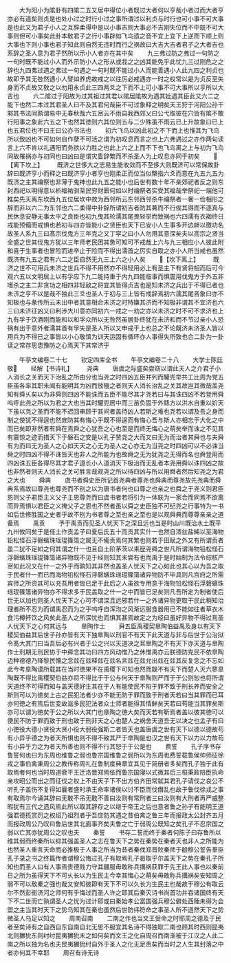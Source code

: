 <!-- { "loadSidebar": true } -->
　　大为阳小为隂卦有四隂二五又居中得位小者既过大者何以亨哉小者过而大者亨亦必有道矣则贞是也处小过之时行小过之事所谓过以利贞与时行也可小事不可大事是也此又为君子小人之互辞柔得中是以小事吉则大事必不吉刚失位而不中既不可大事则但可小事矣此卦本敎君子之行小事辟如飞鸟遗之音不宜上宜下上逆而下顺上则大事也下则小事也君子知此则自然无违时而行之祸故曰大吉大吉者君子之大者吉也系辞之圣人意为君子然所以示小人者亦在其中矣
　　九三弗过防之弗过一句防之一句时既不能过小人而外示防小人之形从或戕之之凶其能免乎此忧九三过刚危之之辞也九四弗过遇之弗过一句遇之一句时既不能过小人而能善遇小人此九四之利贞也故即予其无咎然遇小人譬如养虎故戒之以往厉必戒遇亦一时之权常以是为贞反至失身而不贞故又敎之以勿用永贞此三四两爻之下而不上可小事不可大事所以亨所以大吉也
　　六二隂过于阳故为过其祖过其君以隂居隂故为遇其妣遇其臣此又六二之能下也然二本过其君圣人曰不及其君何哉臣不可过象释之明矣天王狩于河阳公孙干邾其书法同孰谓易中无春秋哉六五宻云不雨自我西郊乂曰公弋取彼在穴皆有隂不敢行阳事之象此六五之下也然其徳则六其位则五与二少殊虽不雨云已上升故象曰已上也五君位也不曰王曰公亦书法也
　　初六飞鸟以凶此初之不下而上也惟其为飞鸟所以致凶也不可如何自作孽不可活之谓为初叹息而言之也上六弗遇过之亦作两句读言上六不肯以礼遇阳而务欲以力胜之也此上六之上而不下也飞鸟离之上与初为飞鸟同故罹祸亦与初同也曰凶曰是谓灾眚辞繁而不杀圣人为上叹息亦同于初矣
　　【离下坎上】
　　既济之世侈大之志易生能收敛而不至侈大则既济可以常保故卦辞曰既济亨小而释之曰既济亨小者亨也刚柔正而位当似槩指六爻而意在九五九五为既济之主其禴祭也非薄于鬼神也此九五之能小也后世有数十年不亲郊祀者反之则东封西祀以明得意以祈福祐驯至民穷财匮何如以时禴祭者实受其福哉举祭祀一端他可推矣先天离东坎西九五位居坎中故为西邻所云东邻西邻杀牛禴祭者一奢一俭相形之辞而非以六二为东邻也六二柔得中卦辞所谓初吉者防其茀而不行俟其得而不逐真与民休息安静无事太平之良臣也初九曳其轮濡其尾畏轻举而致祸也六四濡有衣袽终日戒能预僃而戒惧也若初与四亦皆能小之贤臣也天下已安小人生事多开边衅以徼功名故圣人系九三曰髙宗伐鬼方三年克之又丁寜之曰小人勿用其意深矣夫以高宗之贤当全盛之世其伐鬼方犹以三年师老民困其惫可知可不戒哉上六与九三相应小人彼此附和喜于生事者也冒险而进卒止于险而不得出濡首之厉实自取之亦小人所当戒也虽然既济有九五之君有六二之臣自然无九三上六之小人矣
　　【坎下离上】
　　既济之世不可用兵未济之世兵不得不用然亦不得轻用必上有圣主下有贤将相而后可今观六五以文明居上以有孚应下九二能持重于内九四能临事而惧震用伐鬼方于外五非嗜杀之主二非贪功之相四非轻敌之将宜其皆得贞吉也是知未济之兵出于不得已者也未济之亨不以是哉不独此三爻也圣人于初与三上皆有戒辞焉初六濡其尾吝象曰亦不知极也与彖传所云未出中者其意相合未济之时特嫌其济而不知极非谓其不宜济也六三曰未济征凶又曰利渉大川意亦同初六一戒之一劝之亦以未济之时不可不求济也上九有孚于饮酒刚而能和以和孚众所以无咎然虽居卦终犹在未济和而不节过亲小人恐祸有出于意外者濡其首有孚失是圣人所以又申戒于上也总之不论既济未济圣人皆以用兵为不得已之事皆以小心敬慎为训天运固有循环亦人事得失所致也合二卦为一卦读之常存思患豫防之心焉天下其常济乎













　　午亭文编卷二十七
　　钦定四库全书
　　午亭文编卷二十八
　　大学士陈廷敬
　　经解【书诗礼】
　　尧典
　　唐虞之际盛矣尝窃以谓此天人之介君子小人消长之关而天下治乱之所由分也当尧之时四凶五臣并列而驩兜举共工比周为党五臣虽各率其职未闻有能明其为凶而放殛之者则天人消长治乱之关其故岂其微哉盖尧知有舜乆矣以为非舜则四凶不能诛而五臣不能尽其才尧若曰与其诛四凶不若登用舜呜呼此尧之所以为君之大也当其时驩兜居中而三苖负固于外鲧方以洪水自重以妎天下虽以尧之圣而不能不迟回审顾于其间者盖待凶人若斯之难也尧若以谓及吾之身而制之使犹不得逞也然庻防其有悔心乎既不得逞而有悔心吾与斯人亦相忘于大化之中而已矣即非然者有舜在焉舜之心犹吾之心也至是而终无悔心之萌矣举而诛之不见其有震惊之迹而措天下于磐石之安是以孔子赞尧之大而又曰无为而治者其舜也与夫舜有为而曰无为圣人之心如天天之心无为圣人之心亦无为当尧之时四凶可以不必诛当舜之时四凶不得不诛皆天也非人之所能为也故舜之无为犹尧之无得而名也舜登用而四凶诛五臣各得尽其才君子道长小人道消天下极治而无乱者本尧用舜以诛四凶之故也非然者则天人消长之关可胜言哉观尧之所以待四凶与所以用舜者然后知尧之为君之大也
　　舜典
　　虞书者舜史臣所记首尧典者尊尧也舜典而尊尧故先尧典而舜典系焉故曰尊尧也尊尧而不别之以为唐书者何也曰尊之也亲之也舜之于尧义则君臣恩则父子君臣主义父子主恩尊尧而曰虞书者若将引为一体联为一家合而同焉不欲离而异焉惧以君臣之义掩父子之恩也不然者虽以舜之史臣独不可纪尧之行事特为一书如后世修胜国之史者乎故不别为书者尊之至也亲之至也是以观舜典而尊尊亲亲之道备焉
　　禹贡
　　予于禹贡而见圣人忧天下之深且远也当是时山川既治水土既平九州攸同矣于是任土作贡孟子曰夏后氏五十而贡其实什一也然自漆丝盐絺以至海物铅松怪石浮磬蠙珠瑶琨篠簜之属无不僃贡焉何其繁也则若于田赋之外又有所谓贡者虽二犹不足如之何其谓之什一也且自土阶茅茨以来歴尧舜之世凡所谓海物铅松怪石浮磬蠙珠瑶琨篠簜诸异物既不见于经则知其未尝有也而禹于是时始制为法令综核严宻如此况又在什一之外乎而孰知其非然也盖圣人忧天下之心如此也其心以为吾之取于民者什一而已而海物铅松怪石浮磬蠙珠瑶琨篠簜诸异物防不毕具则凡宫府之所需宾师之所资其可以充吾用者皆已足于此后之人虽欲专用意于海物铅松怪石浮磬蠙珠瑶琨篠簜诸异物亦不得求多于民盖取之什一之中而皆已足矣则凡吾所定为制者使后世无以加也则圣人忧天下之心可不谓深且远邪若什一之外诸异物更取于民此稍知治理者所不忍为而谓禹忍而为之乎呜呼自浑沕之风渐远服食器用已不能如往者草衣木食污樽抔饮之风矣此圣人之所深忧也而惧其甚焉故定之为经曰虽好异物不得过焉圣人忧天下之心何其远与
　　臯陶作士
　　舜五臣禹稷契臯陶伯益禹及身以有天下稷契伯益其后世子孙亦皆有天下独臯陶以刑官不有天下此天道与非与后世于公治狱令髙大其门曰当吾后必有兴者于公之兴以天道决之耳臯陶之不有天下亦天道与臯陶作士刑期无刑民协于中舜念其功曰四方风动惟乃之休惟禹亦云朕德防克民不依臯陶迈种德德乃降黎民懐之念兹在兹释兹在兹名言兹在兹允出兹在兹其反复念之不忘如此今考臯陶谟所载其在当时徳果不在禹稷下可知也然而既不有天下而楚人灭六蓼臯陶既不得比禹稷契伯益亦将不得比于于公与何天于臯陶则严而于于公则恕也将所谓天道终不可得而知与盖天德好生其在于人有能使民不陷于罪不致于刑长养而安全之斯则可以为徳矣上古之民犯法者少亦不能无防于罪而致于刑者天若曰当其罪而已耳亦何徳之有焉后世变故滋多民犯法者众士师者能得其情鲜矣天若曰苟能当其罪矣斯亦可以谓为徳矣于公之所以大其门也臯陶之徳大矣而天若有靳焉者盖以彼其徳可以使民不防于罪而致于刑也致于刑非天之心也楚人之祸舍天道吾无以决之也孟子有曰小徳役大德小贤役大贤小役大弱役强斯二者皆天也盖唐虞之世有天下以德以德故苟有小异乎德之为者天所惧也则不得不致其严于臯陶是也汉之世有天下以力以力故苟有小异乎力之为者天所善也则不得不行其恕于于公是也
　　费誓
　　孔子序书存鲁誓何也曰为东周也维鲁之弱也鲁宗国维鲁之弱所以为东周也费誓载鲁侯帅师征徐戎之事伯禽秉周公之教传称周礼在鲁制度典章宜其见于简册者多矣而孔子独于此有取焉者何也当时周道衰平王迁洛晋郑焉依而鲁宗国寖以式微其后三桓秉政陪臣执命亲攻昭公而出之而征伐之权上不由天子下不出方伯齐田常弑其君孔子请伐之哀公不听孔子盖伤不复得如曩者盛时承王命率诸侯以讨不臣而伐僭乱也故于鲁伐徐戎之事有取焉尔今诵其辞曰无敢不吊无敢不善曰汝则有常刑者三曰汝则有大刑者再严威整暇犹有三代之遗风焉此所以取其辞存之以继于帝王之后也意者鲁之孙子有能明王道强君德揽赏罚之权绍乃祖烈者乎吾庻防其遇之昔伯禽之鲁三年而报政太公封齐五月而报政周公乃叹曰鲁后世其北面事齐矣夫鲁之亡于弱周公既知之矣孔子不忍宗国之弱以亡其亦犹周公之叹也夫
　　秦誓
　　书存二誓而终于秦者何陈子曰存鲁所以维其弱而终秦所以抑其强盖圣人之志在鲁天下之势在秦势在秦者天也非人之所能为也然圣人重言天命而必推极于人事之所当为昔者秦伐郑晋败秦师于殽穆公誓告羣臣孔子录之书之终篇传者谓穆公悔过孔子有取焉孔子曷取乎尔盖天下之势在秦孔子所知也而圣人曰有人事焉贵德贱力守其疆服毋敢称兵搆祸获罪于先王此人事也以秦前日之所为虽得天下不可乆长以为生民主今幸其悔心之萌矣毋敢称兵搆祸矣安知周之弱不可以敌秦之强也哉又安知彼即有天下不可以久长为生民主也哉故于穆公有取云尔不然彭衙济河之师何有乎悔过而圣人许之耶其后秦灭诗书尚首功并吞诸国终有天下不二世而亡孰谓圣人之忧为过计耶或曰秦始孝公富国强兵穆公僻处西陲未得为会盟之主当其时天下之势乌知其在秦也虽然后世防纬符命之事圣人所不道然天下之势微圣人乌足以知之
　　周南召南
　　二南之作也当文王受命之时耶周之德及于民者至矣诗有之自西自东自南自北无思不服宜其名诗不得独取二南也顾其时西则昆夷北则玁狁东则纣纣昆夷玁狁末之如何矣而文王之化自周召而南渐被于江汉之人此二南之所以独为名也夫昆夷玁狁纣自外于圣人之化无足责矣而当时之人生其封落之中者亦何其不幸耶
　　周召有诗无诗
